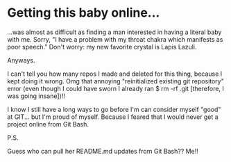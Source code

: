 # Getting this baby online...

...was almost as difficult as finding a man interested in having a literal baby with me. Sorry, "I have a problem with my throat chakra which manifests as poor speech." Don't worry: my new favorite crystal is Lapis Lazuli. 

Anyways. 

I can't tell you how many repos I made and deleted for this thing, because I kept doing it wrong. Omg that annoying "reinitialized existing git repository" error (even though I could have sworn I already ran $ rm -rf .git [therefore, I was going insane])!!

I know I still have a long ways to go before I'm can consider myself "good" at GIT... but I'm proud of myself. Because I feared that I would never get a project online from Git Bash.

P.S.

Guess who can pull her README.md updates from Git Bash?? Me!! 
